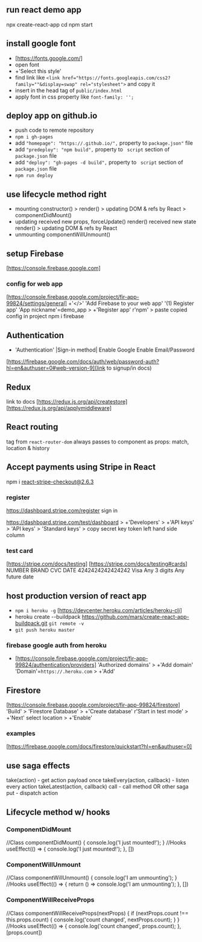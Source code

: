 ## run react demo app
npx create-react-app <app-name>
cd <app-name>
npm start

## install google font
- [https://fonts.google.com/]
- open font
- +'Select this style'
- find link like `<link href="https://fonts.googleapis.com/css2?family="`<font-name>`"&display=swap" rel="stylesheet">` and copy it
- insert in the head tag of `public/index.html`
- apply font in css property like `font-family: '`<font-name>`';`

## deploy app on github.io
- push code to remote repository
- `npm i gh-pages`
- add `"homepage": "https://`<git-user-name>`.github.io/`<git-repo-name>`",` property to `package.json"` file  
- add `"predeploy": "npm build",` property to ` script` section of `package.json` file  
- add `"deploy": "gh-pages -d build",` property to ` script` section of `package.json` file  
- `npm run deploy`

## use lifecycle method right
- mounting
  constructor() > render() > updating DOM & refs by React > componentDidMount()
- updating
  received new props, forceUpdate()
    render()
  received new state
    render() > updating DOM & refs by React
- unmounting
  componentWillUnmount()

  
## setup Firebase
[https://console.firebase.google.com]

### config for web app
[https://console.firebase.google.com/project/fir-app-99824/settings/general]
+'</>' 
'Add Firebase to your web app'
'(1) Register app'
'App nickname'=demo_app > +'Register app'
r'npm' > paste copied config in project
npm i firebase

## Authentication 
- 'Authentication'
|Sign-in method| 
Enable Google
Enable Email/Password

[https://firebase.google.com/docs/auth/web/password-auth?hl=en&authuser=0#web-version-9](link to signup/in docs)

## Redux
link to docs
[https://redux.js.org/api/createstore]
[https://redux.js.org/api/applymiddleware]

## React routing
<Route path={} component={}> tag from `react-router-dom` always passes to component as props: match, location & history

## Accept payments using Stripe in React
npm i react-stripe-checkout@2.6.3

### register
https://dashboard.stripe.com/register
sign in

https://dashboard.stripe.com/test/dashboard > +'Developers' > +'API keys' > 
    'API keys' > 'Standard keys' > copy secret key token
left hand side column 

### test card
[https://stripe.com/docs/testing]
[https://stripe.com/docs/testing#cards]
NUMBER	            BRAND	CVC	            DATE
4242424242424242	  Visa	Any 3 digits	  Any future date


## host production version of react app 
- `npm i heroku -g`
[https://devcenter.heroku.com/articles/heroku-cli]
- heroku create <deployed-app-name> --buildpack https://github.com/mars/create-react-app-buildpack.git
  `git remote -v`
- `git push heroku master`

### firebase google auth from heroku
- [https://console.firebase.google.com/project/fir-app-99824/authentication/providers]
'Authorized domains' > +'Add domain' 
'Domain'=`https://`<deployed-app-name>`.heroku.com` > +'Add'

## Firestore
[https://console.firebase.google.com/project/fir-app-99824/firestore]
'Build' > 'Firestore Database' > +'Create database'
r'Start in test mode' > +'Next'
select location > +'Enable'
### examples
[https://firebase.google.com/docs/firestore/quickstart?hl=en&authuser=0]



## use saga effects
take(action) - get action payload once
takeEvery(action, callback) - listen every action
takeLatest(action, callback)
call - call method OR other saga
put - dispatch action

## Lifecycle method w/ hooks
### ComponentDidMount
//Class
componentDidMount() {
  console.log('I just mounted!');
} 
//Hooks
useEffect(() => {
  console.log('I just mounted!');
}, [])

### ComponentWillUnmount
//Class
componentWillUnmount() {
  console.log('I am unmounting');
}
//Hooks
useEffect(() => {
  return () => console.log('I am unmounting');
}, [])

### ComponentWillReceiveProps
//Class
componentWillReceiveProps(nextProps) {
  if (nextProps.count !== this.props.count) {
      console.log('count changed', nextProps.count);
  }
}
//Hooks
useEffect(() => {
  console.log('count changed', props.count);
}, [props.count])